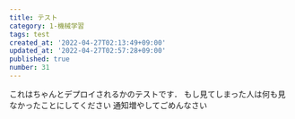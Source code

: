 ```yaml
---
title: テスト
category: 1-機械学習
tags: test
created_at: '2022-04-27T02:13:49+09:00'
updated_at: '2022-04-27T02:57:28+09:00'
published: true
number: 31
---
```


これはちゃんとデプロイされるかのテストです．
もし見てしまった人は何も見なかったことにしてください
通知増やしてごめんなさい
